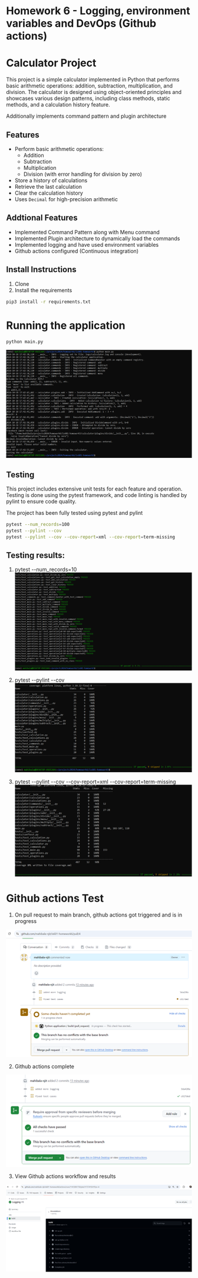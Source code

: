 # Homework 6 - Logging, environment variables and DevOps (Github actions)

# Calculator Project

This project is a simple calculator implemented in Python that performs basic arithmetic operations: addition, subtraction, multiplication, and division. The calculator is designed using object-oriented principles and showcases various design patterns, including class methods, static methods, and a calculation history feature.

Additionally implements command pattern and plugin architecture

## Features

- Perform basic arithmetic operations:
  - Addition
  - Subtraction
  - Multiplication
  - Division (with error handling for division by zero)
- Store a history of calculations
- Retrieve the last calculation
- Clear the calculation history
- Uses `Decimal` for high-precision arithmetic

## Addtional Features

- Implemented Command Pattern along with Menu command
- Implemented Plugin architecture to dynamically load the commands
- Implemented logging and have used environment variables
- Github actions configured (Continuous integration)

## Install Instructions

1. Clone
2. Install the requirements
```bash
pip3 install -r requirements.txt
```

# Running the application

```bash
python main.py
```
![alt text](image.png)

## Testing 
This project includes extensive unit tests for each feature and operation. Testing is done using the pytest framework, and code linting is handled by pylint to ensure code quality.

The project has been fully tested using pytest and pylint

```bash
pytest --num_records=100
pytest --pylint --cov
pytest --pylint --cov --cov-report=xml --cov-report=term-missing
```
## Testing results:
1. pytest --num_records=10
![alt text](image-1.png)

2. pytest --pylint --cov
![alt text](image-2.png)

3. pytest --pylint --cov --cov-report=xml --cov-report=term-missing
![alt text](image-3.png)

# Github actions Test

1. On pull request to main branch, github actions got triggered and is in progress

![alt text](image-4.png)

2. Github actions complete

![alt text](image-5.png)

3. View Github actions workflow and results

![alt text](image-6.png)